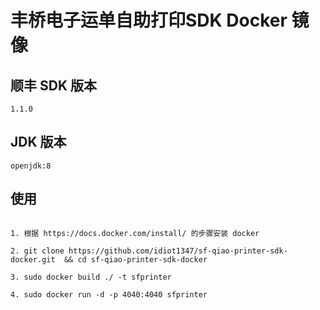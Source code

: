 # 丰桥电子运单自助打印SDK Docker 镜像

## 顺丰 SDK 版本

`1.1.0`

## JDK 版本

`openjdk:8`

## 使用

```shell

1. 根据 https://docs.docker.com/install/ 的步骤安装 docker

2. git clone https://github.com/idiot1347/sf-qiao-printer-sdk-docker.git  && cd sf-qiao-printer-sdk-docker

3. sudo docker build ./ -t sfprinter

4. sudo docker run -d -p 4040:4040 sfprinter

```
